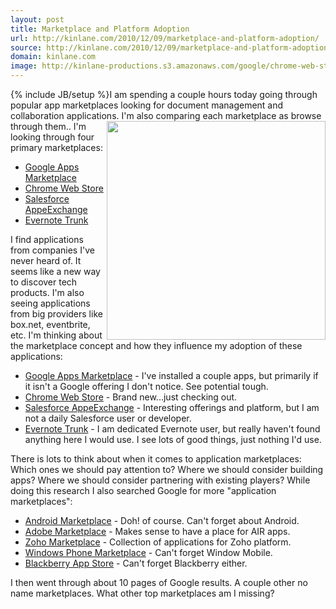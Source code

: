 ```yaml
---
layout: post
title: Marketplace and Platform Adoption
url: http://kinlane.com/2010/12/09/marketplace-and-platform-adoption/
source: http://kinlane.com/2010/12/09/marketplace-and-platform-adoption/
domain: kinlane.com
image: http://kinlane-productions.s3.amazonaws.com/google/chrome-web-store.jpg
---
```

{% include JB/setup %}I am spending a couple hours today going through popular app marketplaces looking for document management and collaboration applications. I'm also comparing each marketplace as browse through them.. <img src="http://kinlane-productions.s3.amazonaws.com/google/chrome-web-store.jpg" alt="" width="350" align="right" /> I'm looking through four primary marketplaces:
<ul class="mainlist">
     <li>
          <a href="http://www.google.com/enterprise/marketplace/" target="_blank">Google Apps Marketplace</a>
     </li>
     <li>
          <a href="https://chrome.google.com/webstore" target="_blank">Chrome Web Store</a>
     </li>
     <li>
          <a href="http://sites.force.com/appexchange/home" target="_blank">Salesforce AppeExchange</a>
     </li>
     <li>
          <a href="www.evernote.com/about/trunk/%20" target="_blank">Evernote Trunk</a>
     </li>
</ul>I find applications from companies I've never heard of. It seems like a new way to discover tech products. I'm also seeing applications from big providers like box.net, eventbrite, etc. I'm thinking about the marketplace concept and how they influence my adoption of these applications:
<ul class="mainlist">
     <li>
          <a href="http://www.google.com/enterprise/marketplace/" target="_blank">Google Apps Marketplace</a> - I've installed a couple apps, but primarily if it isn't a Google offering I don't notice. See potential tough.
     </li>
     <li>
          <a href="https://chrome.google.com/webstore" target="_blank">Chrome Web Store</a> - Brand new...just checking out.
     </li>
     <li>
          <a href="http://sites.force.com/appexchange/home" target="_blank">Salesforce AppeExchange</a> - Interesting offerings and platform, but I am not a daily Salesforce user or developer.
     </li>
     <li>
          <a href="www.evernote.com/about/trunk/" target="_blank">Evernote Trunk</a> - I am dedicated Evernote user, but really haven't found anything here I would use. I see lots of good things, just nothing I'd use.
     </li>
</ul>There is lots to think about when it comes to application marketplaces: Which ones we should pay attention to? Where we should consider building apps? Where we should consider partnering with existing players? While doing this research I also searched Google for more "application marketplaces":
<ul class="mainlist">
     <li>
          <a href="http://www.android.com/market/#app=basesign.alltie" target="_blank">Android Marketplace</a> - Doh! of course. Can't forget about Android.
     </li>
     <li>
          <a href="http://www.adobe.com/cfusion/marketplace/index.cfm?event=marketplace.home&amp;marketplaceid=1" target="_blank">Adobe Marketplace</a> - Makes sense to have a place for AIR apps.
     </li>
     <li>
          <a href="https://creator.zoho.com/marketplace" target="_blank">Zoho Marketplace</a> - Collection of applications for Zoho platform.
     </li>
     <li>
          <a href="http://marketplace.windowsphone.com/Default.aspx" target="_blank">Windows Phone Marketplace</a> - Can't forget Window Mobile.
     </li>
     <li>
          <a href="http://appworld.blackberry.com/webstore/" target="_blank">Blackberry App Store</a> - Can't forget Blackberry either.
     </li>
</ul>I then went through about 10 pages of Google results. A couple other no name marketplaces. What other top marketplaces am I missing?